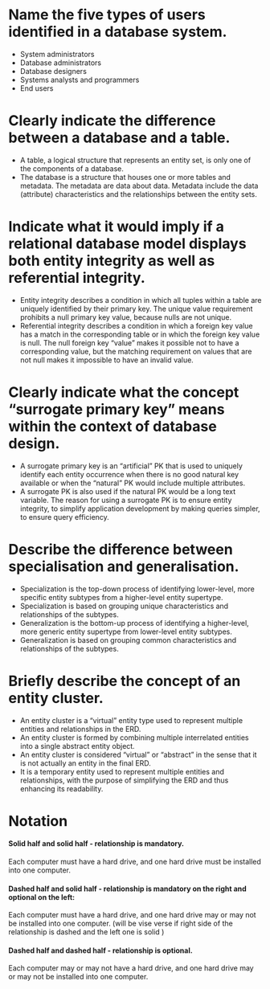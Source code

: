 <!--
@Author: Thomas Scholtz <thomas>
@Date:   2017-03-28T20:52:22+02:00
@Email:  thomas@quantum-sicarius.za.net
@Last modified by:   thomas
@Last modified time: 2017-03-28T21:30:33+02:00
@License: Attribution-NonCommercial-ShareAlike 4.0 International
-->

# Name the five types of users identified in a database system.
- System administrators
- Database administrators
- Database designers
- Systems analysts and programmers
- End users

# Clearly indicate the difference between a database and a table.
- A table, a logical structure that represents an entity set, is only one of the components of a database.
-  The database is a structure that houses one or more tables and metadata. The metadata are data about data. Metadata include the data (attribute) characteristics and the relationships between the entity sets.

# Indicate what it would imply if a relational database model displays both entity integrity as well as referential integrity.
- Entity integrity describes a condition in which all tuples within a table are uniquely identified by their primary key. The unique value requirement prohibits a null primary key value, because nulls are not unique.
- Referential integrity describes a condition in which a foreign key value has a match in the corresponding table or in which the foreign key value is null. The null foreign key “value” makes it possible not to have a corresponding value, but the matching requirement on values that are not null makes it impossible to have an invalid value.

# Clearly indicate what the concept “surrogate primary key” means within the context of database design.
- A surrogate primary key is an “artificial” PK that is used to uniquely identify each entity occurrence when there is no good natural key available or when the “natural” PK would include multiple attributes.
- A surrogate PK is also used if the natural PK would be a long text variable. The reason for using a surrogate PK is to ensure entity integrity, to simplify application development by making queries simpler, to ensure query efficiency.

# Describe the difference between specialisation and generalisation.
- Specialization is the top-down process of identifying lower-level, more specific entity subtypes from a higher-level entity supertype.
- Specialization is based on grouping unique characteristics and relationships of the subtypes.
- Generalization is the bottom-up process of identifying a higher-level, more generic entity supertype from lower-level entity subtypes.
- Generalization is based on grouping common characteristics and relationships of the subtypes.

# Briefly describe the concept of an entity cluster.
- An entity cluster is a “virtual” entity type used to represent multiple entities and relationships in the ERD.
- An entity cluster is formed by combining multiple interrelated entities into a single abstract entity object.
- An entity cluster is considered “virtual” or “abstract” in the sense that it is not actually an entity in the final ERD.
- It is a temporary entity used to represent multiple entities and relationships, with the purpose of simplifying the ERD and thus enhancing its readability.


# Notation
#### Solid half and solid half - relationship is mandatory.
Each computer must have a hard drive, and one hard drive must be installed into one computer.

#### Dashed half and solid half - relationship is mandatory on the right and optional on the left:
Each computer must have a hard drive, and one hard drive may or may not be installed into one computer. (will be vise verse if right side of the relationship is dashed and the left one is solid )

#### Dashed half and dashed half - relationship is optional.
Each computer may or may not have a hard drive, and one hard drive may or may not be installed into one computer.
